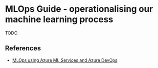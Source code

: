 # MLOps Guide - operationalising our machine learning process

TODO

## References

* [MLOps using Azure ML Services and Azure DevOps](https://github.com/microsoft/MLOpsPython)